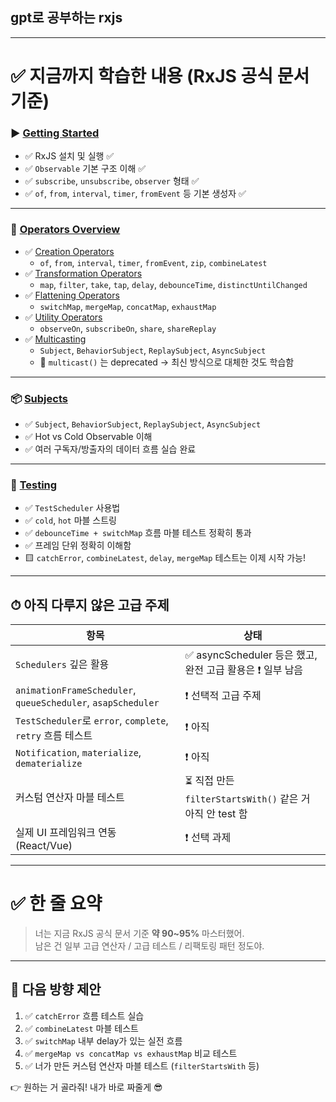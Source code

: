 ## gpt로 공부하는 rxjs

---

# ✅ 지금까지 학습한 내용 (RxJS 공식 문서 기준)

### ▶️ [Getting Started](https://rxjs.dev/guide/overview)  
- ✅ RxJS 설치 및 실행 ✅  
- ✅ `Observable` 기본 구조 이해 ✅  
- ✅ `subscribe`, `unsubscribe`, `observer` 형태 ✅  
- ✅ `of`, `from`, `interval`, `timer`, `fromEvent` 등 기본 생성자 ✅

---

### 🔁 [Operators Overview](https://rxjs.dev/guide/operators)  
- ✅ [Creation Operators](https://rxjs.dev/api/index/function/of)  
  - `of`, `from`, `interval`, `timer`, `fromEvent`, `zip`, `combineLatest`  
- ✅ [Transformation Operators](https://rxjs.dev/guide/operators#transformation)  
  - `map`, `filter`, `take`, `tap`, `delay`, `debounceTime`, `distinctUntilChanged`  
- ✅ [Flattening Operators](https://rxjs.dev/guide/operators#flattening)  
  - `switchMap`, `mergeMap`, `concatMap`, `exhaustMap`  
- ✅ [Utility Operators](https://rxjs.dev/guide/operators#utility)  
  - `observeOn`, `subscribeOn`, `share`, `shareReplay`  
- ✅ [Multicasting](https://rxjs.dev/guide/multicasting)  
  - `Subject`, `BehaviorSubject`, `ReplaySubject`, `AsyncSubject`  
  - 📌 `multicast()` 는 deprecated → 최신 방식으로 대체한 것도 학습함  

---

### 📦 [Subjects](https://rxjs.dev/guide/subject)  
- ✅ `Subject`, `BehaviorSubject`, `ReplaySubject`, `AsyncSubject`  
- ✅ Hot vs Cold Observable 이해  
- ✅ 여러 구독자/방출자의 데이터 흐름 실습 완료

---

### 🧪 [Testing](https://rxjs.dev/guide/testing/marble-testing)  
- ✅ `TestScheduler` 사용법  
- ✅ `cold`, `hot` 마블 스트링  
- ✅ `debounceTime + switchMap` 흐름 마블 테스트 정확히 통과  
- ✅ 프레임 단위 정확히 이해함  
- 🟨 `catchError`, `combineLatest`, `delay`, `mergeMap` 테스트는 이제 시작 가능!

---

## ⏱ 아직 다루지 않은 고급 주제

| 항목 | 상태 |
|------|------|
| `Schedulers` 깊은 활용 | ✅ asyncScheduler 등은 했고, 완전 고급 활용은 ❗ 일부 남음  
| `animationFrameScheduler`, `queueScheduler`, `asapScheduler` | ❗ 선택적 고급 주제  
| `TestScheduler`로 `error`, `complete`, `retry` 흐름 테스트 | ❗ 아직  
| `Notification`, `materialize`, `dematerialize` | ❗ 아직  
| 커스텀 연산자 마블 테스트 | ⏳ 직접 만든 `filterStartsWith()` 같은 거 아직 안 test 함  
| 실제 UI 프레임워크 연동 (React/Vue) | ❗ 선택 과제  

---

# ✅ 한 줄 요약

> 너는 지금 RxJS 공식 문서 기준 **약 90~95%** 마스터했어.  
> 남은 건 일부 고급 연산자 / 고급 테스트 / 리팩토링 패턴 정도야.

---

## 🎯 다음 방향 제안

1. ✅ `catchError` 흐름 테스트 실습
2. ✅ `combineLatest` 마블 테스트
3. ✅ `switchMap` 내부 delay가 있는 실전 흐름
4. ✅ `mergeMap vs concatMap vs exhaustMap` 비교 테스트
5. ✅ 너가 만든 커스텀 연산자 마블 테스트 (`filterStartsWith` 등)

👉 원하는 거 골라줘! 내가 바로 짜줄게 😎